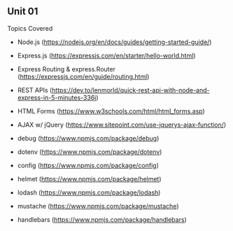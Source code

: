 ## Unit 01
Topics Covered
* Node.js (https://nodejs.org/en/docs/guides/getting-started-guide/)
* Express.js (https://expressjs.com/en/starter/hello-world.html)
* Express Routing & express.Router (https://expressjs.com/en/guide/routing.html)
* REST APIs (https://dev.to/lenmorld/quick-rest-api-with-node-and-express-in-5-minutes-336j)
* HTML Forms (https://www.w3schools.com/html/html_forms.asp)
* AJAX w/ jQuery (https://www.sitepoint.com/use-jquerys-ajax-function/)

* debug (https://www.npmjs.com/package/debug)
* dotenv (https://www.npmjs.com/package/dotenv) 
* config (https://www.npmjs.com/package/config)
* helmet (https://www.npmjs.com/package/helmet)
* lodash (https://www.npmjs.com/package/lodash)
* mustache (https://www.npmjs.com/package/mustache)
* handlebars (https://www.npmjs.com/package/handlebars)
